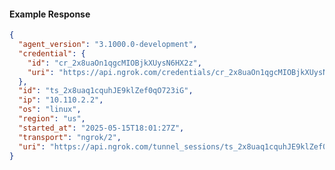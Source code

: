 <!-- Code generated for API Clients. DO NOT EDIT. -->

#### Example Response

```json
{
  "agent_version": "3.1000.0-development",
  "credential": {
    "id": "cr_2x8uaOn1qgcMIOBjkXUysN6HX2z",
    "uri": "https://api.ngrok.com/credentials/cr_2x8uaOn1qgcMIOBjkXUysN6HX2z"
  },
  "id": "ts_2x8uaq1cquhJE9klZef0qO723iG",
  "ip": "10.110.2.2",
  "os": "linux",
  "region": "us",
  "started_at": "2025-05-15T18:01:27Z",
  "transport": "ngrok/2",
  "uri": "https://api.ngrok.com/tunnel_sessions/ts_2x8uaq1cquhJE9klZef0qO723iG"
}
```
